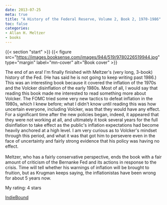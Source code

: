 ```yaml
---
date: 2013-07-25
meta: true
title: "A History of the Federal Reserve, Volume 2, Book 2, 1970-1986"
toc: false
categories:
- Allan H. Meltzer
- books
---
```


{{< section "start" >}}
{{< figure src="https://images.booksense.com/images/944/519/9780226519944.jpg" type="margin" label="mn-cover" alt="Book cover" >}}

The end of an era! I'm finally finished with Meltzer's (very long, 3-book) history of the Fed. (He has said he is not going to keep writing past 1986.) This was an interesting book because it covered the inflation of the 1970s and the Volcker disinflation of the early 1980s. Most of all, I would say that reading this book made me interested to read something more about Volcker. The FOMC tried some very new tactics to defeat inflation in the 1980s, which I knew before; what I didn't know until reading this was how uncertain everyone, including Volcker, was that they would have any effect. For a significant time after the new policies began, indeed, it appeared that they were not working at all, and ultimately it took several years for the full disinflation to take effect as the public's inflation expectations had become heavily anchored at a high level. I am very curious as to Volcker's mindset through this period, and what it was that got him to persevere even in the face of uncertainty and fairly strong evidence that his policy was having no effect.<br /><br />Meltzer, who has a fairly conservative perspective, ends the book with a fair amount of criticism of the Bernanke Fed and its actions in response to the crisis. Time will tell whether his warnings of inflation will be brought to fruition, but as Krugman keeps saying, the inflationistas have been wrong for about 5 years now.

My rating: 4 stars  

[IndieBound](https://www.indiebound.org/book/9780226519944)
